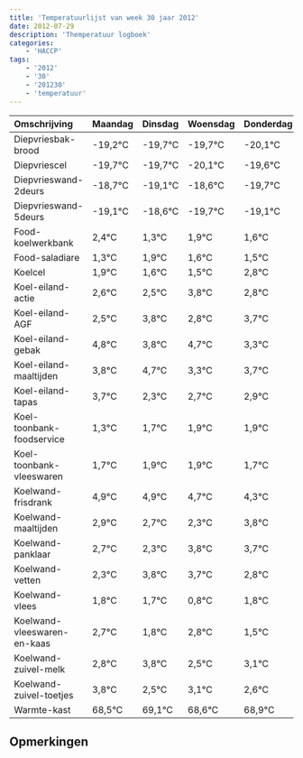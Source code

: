 ```yaml
---
title: 'Temperatuurlijst van week 30 jaar 2012'
date: 2012-07-29
description: 'Themperatuur logboek'
categories:
    - 'HACCP'
tags:
    - '2012'
    - '30'
    - '201230'
    - 'temperatuur'
---
```

|Omschrijving|Maandag|Dinsdag|Woensdag|Donderdag|Vrijdag|Zaterdag|Zondag|
|:---|:---|:---|:---|:---|:---|:---|:---|
|Diepvriesbak-brood|-19,2°C|-19,7°C|-19,7°C|-20,1°C|-19,6°C|-20,7°C|-20,1°C|
|Diepvriescel|-19,7°C|-19,7°C|-20,1°C|-19,6°C|-20,7°C|-20,1°C|-20,4°C|
|Diepvrieswand-2deurs|-18,7°C|-19,1°C|-18,6°C|-19,7°C|-19,1°C|-19,4°C|-19,5°C|
|Diepvrieswand-5deurs|-19,1°C|-18,6°C|-19,7°C|-19,1°C|-19,4°C|-19,5°C|-18,2°C|
|Food-koelwerkbank|2,4°C|1,3°C|1,9°C|1,6°C|1,5°C|2,8°C|1,8°C|
|Food-saladiare|1,3°C|1,9°C|1,6°C|1,5°C|2,8°C|1,8°C|2,7°C|
|Koelcel|1,9°C|1,6°C|1,5°C|2,8°C|1,8°C|2,7°C|1,3°C|
|Koel-eiland-actie|2,6°C|2,5°C|3,8°C|2,8°C|3,7°C|2,3°C|2,7°C|
|Koel-eiland-AGF|2,5°C|3,8°C|2,8°C|3,7°C|2,3°C|2,7°C|2,9°C|
|Koel-eiland-gebak|4,8°C|3,8°C|4,7°C|3,3°C|3,7°C|3,9°C|3,9°C|
|Koel-eiland-maaltijden|3,8°C|4,7°C|3,3°C|3,7°C|3,9°C|3,9°C|3,7°C|
|Koel-eiland-tapas|3,7°C|2,3°C|2,7°C|2,9°C|2,9°C|2,7°C|2,3°C|
|Koel-toonbank-foodservice|1,3°C|1,7°C|1,9°C|1,9°C|1,7°C|1,3°C|2,8°C|
|Koel-toonbank-vleeswaren|1,7°C|1,9°C|1,9°C|1,7°C|1,3°C|2,8°C|2,7°C|
|Koelwand-frisdrank|4,9°C|4,9°C|4,7°C|4,3°C|5,8°C|5,7°C|4,8°C|
|Koelwand-maaltijden|2,9°C|2,7°C|2,3°C|3,8°C|3,7°C|2,8°C|3,8°C|
|Koelwand-panklaar|2,7°C|2,3°C|3,8°C|3,7°C|2,8°C|3,8°C|2,5°C|
|Koelwand-vetten|2,3°C|3,8°C|3,7°C|2,8°C|3,8°C|2,5°C|3,1°C|
|Koelwand-vlees|1,8°C|1,7°C|0,8°C|1,8°C|0,5°C|1,1°C|0,6°C|
|Koelwand-vleeswaren-en-kaas|2,7°C|1,8°C|2,8°C|1,5°C|2,1°C|1,6°C|1,9°C|
|Koelwand-zuivel-melk|2,8°C|3,8°C|2,5°C|3,1°C|2,6°C|2,9°C|3,0°C|
|Koelwand-zuivel-toetjes|3,8°C|2,5°C|3,1°C|2,6°C|2,9°C|3,0°C|2,3°C|
|Warmte-kast|68,5°C|69,1°C|68,6°C|68,9°C|69,0°C|68,3°C|68,1°C|

## Opmerkingen


